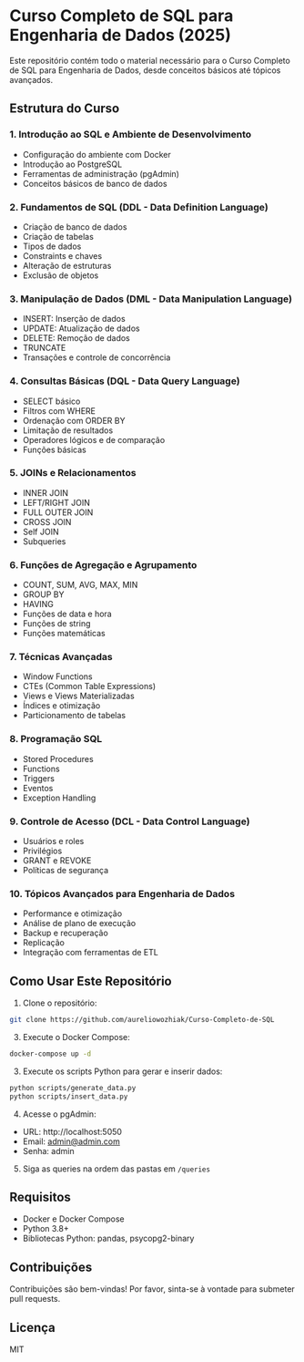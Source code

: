 # Curso Completo de SQL para Engenharia de Dados (2025)

Este repositório contém todo o material necessário para o Curso Completo de SQL para Engenharia de Dados, desde conceitos básicos até tópicos avançados.

## Estrutura do Curso

### 1. Introdução ao SQL e Ambiente de Desenvolvimento
- Configuração do ambiente com Docker
- Introdução ao PostgreSQL
- Ferramentas de administração (pgAdmin)
- Conceitos básicos de banco de dados

### 2. Fundamentos de SQL (DDL - Data Definition Language)
- Criação de banco de dados
- Criação de tabelas
- Tipos de dados
- Constraints e chaves
- Alteração de estruturas
- Exclusão de objetos

### 3. Manipulação de Dados (DML - Data Manipulation Language)
- INSERT: Inserção de dados
- UPDATE: Atualização de dados
- DELETE: Remoção de dados
- TRUNCATE
- Transações e controle de concorrência

### 4. Consultas Básicas (DQL - Data Query Language)
- SELECT básico
- Filtros com WHERE
- Ordenação com ORDER BY
- Limitação de resultados
- Operadores lógicos e de comparação
- Funções básicas

### 5. JOINs e Relacionamentos
- INNER JOIN
- LEFT/RIGHT JOIN
- FULL OUTER JOIN
- CROSS JOIN
- Self JOIN
- Subqueries

### 6. Funções de Agregação e Agrupamento
- COUNT, SUM, AVG, MAX, MIN
- GROUP BY
- HAVING
- Funções de data e hora
- Funções de string
- Funções matemáticas

### 7. Técnicas Avançadas
- Window Functions
- CTEs (Common Table Expressions)
- Views e Views Materializadas
- Índices e otimização
- Particionamento de tabelas

### 8. Programação SQL
- Stored Procedures
- Functions
- Triggers
- Eventos
- Exception Handling

### 9. Controle de Acesso (DCL - Data Control Language)
- Usuários e roles
- Privilégios
- GRANT e REVOKE
- Políticas de segurança

### 10. Tópicos Avançados para Engenharia de Dados
- Performance e otimização
- Análise de plano de execução
- Backup e recuperação
- Replicação
- Integração com ferramentas de ETL

## Como Usar Este Repositório

1. Clone o repositório:
```bash
git clone https://github.com/aureliowozhiak/Curso-Completo-de-SQL
```
3. Execute o Docker Compose:
```bash
docker-compose up -d
```

3. Execute os scripts Python para gerar e inserir dados:
```bash
python scripts/generate_data.py
python scripts/insert_data.py
```

4. Acesse o pgAdmin:
- URL: http://localhost:5050
- Email: admin@admin.com
- Senha: admin

5. Siga as queries na ordem das pastas em `/queries`

## Requisitos
- Docker e Docker Compose
- Python 3.8+
- Bibliotecas Python: pandas, psycopg2-binary

## Contribuições
Contribuições são bem-vindas! Por favor, sinta-se à vontade para submeter pull requests.

## Licença
MIT 
